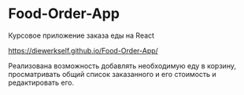 # Food-Order-App
Курсовое приложение заказа еды на React

https://diewerkself.github.io/Food-Order-App/

Реализована возможность добавлять необходимую еду в корзину, просматривать общий список заказанного и его стоимость и редактировать его. 
